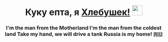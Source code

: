 <h1 align="center">Куку епта, я <a href="https://github.com/XLEBYSHEK003" target="_blank">Хлебушек!</a> 
<img src="https://github.com/blackcater/blackcater/raw/main/images/Hi.gif" height="32"/></h1>
<h3 align="center">I'm the man from the Motherland
I'm the man from the coldest land
Take my hand, we will drive a tank
Russia is my home! 🇷🇺</h3>
